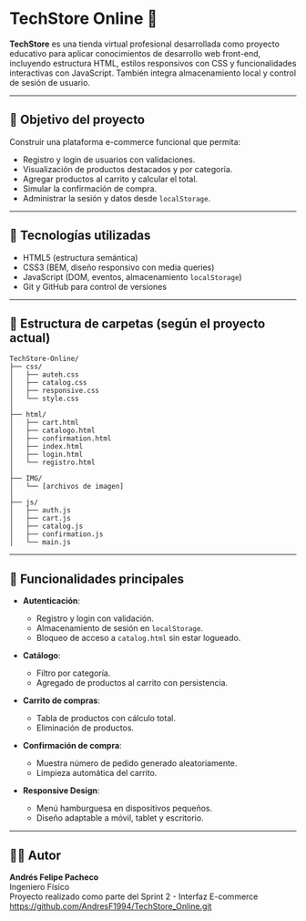 # TechStore Online 🛒

**TechStore** es una tienda virtual profesional desarrollada como proyecto educativo para aplicar conocimientos de desarrollo web front-end, incluyendo estructura HTML, estilos responsivos con CSS y funcionalidades interactivas con JavaScript. También integra almacenamiento local y control de sesión de usuario.

---

## 🎯 Objetivo del proyecto

Construir una plataforma e-commerce funcional que permita:

- Registro y login de usuarios con validaciones.
- Visualización de productos destacados y por categoría.
- Agregar productos al carrito y calcular el total.
- Simular la confirmación de compra.
- Administrar la sesión y datos desde `localStorage`.

---

## 🧩 Tecnologías utilizadas

- HTML5 (estructura semántica)
- CSS3 (BEM, diseño responsivo con media queries)
- JavaScript (DOM, eventos, almacenamiento `localStorage`)
- Git y GitHub para control de versiones

---

## 📁 Estructura de carpetas (según el proyecto actual)

```
TechStore-Online/
├── css/
│   ├── auteh.css          
│   ├── catalog.css        
│   ├── responsive.css
│   └── style.css
│
├── html/
│   ├── cart.html
│   ├── catalogo.html      
│   ├── confirmation.html
│   ├── index.html
│   ├── login.html
│   └── registro.html      
│
├── IMG/
│   └── [archivos de imagen]
│
├── js/
│   ├── auth.js
│   ├── cart.js
│   ├── catalog.js
│   ├── confirmation.js
│   └── main.js
```

---

## 🔐 Funcionalidades principales

- **Autenticación**:
  - Registro y login con validación.
  - Almacenamiento de sesión en `localStorage`.
  - Bloqueo de acceso a `catalog.html` sin estar logueado.

- **Catálogo**:
  - Filtro por categoría.
  - Agregado de productos al carrito con persistencia.

- **Carrito de compras**:
  - Tabla de productos con cálculo total.
  - Eliminación de productos.

- **Confirmación de compra**:
  - Muestra número de pedido generado aleatoriamente.
  - Limpieza automática del carrito.

- **Responsive Design**:
  - Menú hamburguesa en dispositivos pequeños.
  - Diseño adaptable a móvil, tablet y escritorio.

---

## 👨‍💻 Autor

**Andrés Felipe Pacheco**  
Ingeniero Físico  
Proyecto realizado como parte del Sprint 2 - Interfaz E-commerce
https://github.com/AndresF1994/TechStore_Online.git
